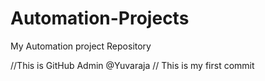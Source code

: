 # Automation-Projects
My Automation project Repository

//This is GitHub Admin @Yuvaraja
// This is my first commit
